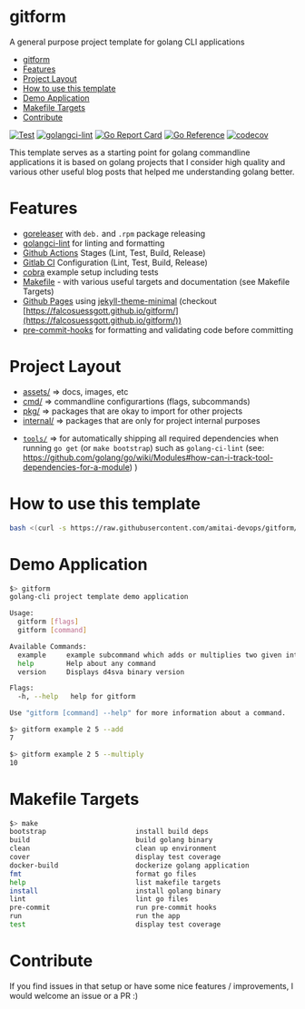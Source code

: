 # gitform
A general purpose project template for golang CLI applications

<!--ts-->
   * [gitform](#gitform)
   * [Features](#features)
   * [Project Layout](#project-layout)
   * [How to use this template](#how-to-use-this-template)
   * [Demo Application](#demo-application)
   * [Makefile Targets](#makefile-targets)
   * [Contribute](#contribute)

<!-- Added by: morelly_t1, at: Tue 10 Aug 2021 08:54:24 AM CEST -->

<!--te-->

[![Test](https://github.com/amitai-devops/gitform/actions/workflows/test.yml/badge.svg)](https://github.com/amitai-devops/gitform/actions/workflows/test.yml) [![golangci-lint](https://github.com/amitai-devops/gitform/actions/workflows/lint.yml/badge.svg)](https://github.com/amitai-devops/gitform/actions/workflows/lint.yml) [![Go Report Card](https://goreportcard.com/badge/github.com/amitai-devops/gitform)](https://goreportcard.com/report/github.com/amitai-devops/gitform) [![Go Reference](https://pkg.go.dev/badge/github.com/amitai-devops/gitform.svg)](https://pkg.go.dev/github.com/amitai-devops/gitform) [![codecov](https://codecov.io/gh/amitai-devops/gitform/branch/main/graph/badge.svg?token=Y5K4SID71F)](https://codecov.io/gh/amitai-devops/gitform)

This template serves as a starting point for golang commandline applications it is based on golang projects that I consider high quality and various other useful blog posts that helped me understanding golang better.

# Features
- [goreleaser](https://goreleaser.com/) with `deb.` and `.rpm` package releasing
- [golangci-lint](https://golangci-lint.run/) for linting and formatting
- [Github Actions](.github/worflows) Stages (Lint, Test, Build, Release)
- [Gitlab CI](.gitlab-ci.yml) Configuration (Lint, Test, Build, Release)
- [cobra](https://cobra.dev/) example setup including tests
- [Makefile](Makefile) - with various useful targets and documentation (see Makefile Targets)
- [Github Pages](_config.yml) using [jekyll-theme-minimal](https://github.com/pages-themes/minimal) (checkout [https://falcosuessgott.github.io/gitform/](https://falcosuessgott.github.io/gitform/))
- [pre-commit-hooks](https://pre-commit.com/) for formatting and validating code before committing

# Project Layout
* [assets/](https://pkg.go.dev/github.com/amitai-devops/gitform/assets) => docs, images, etc
* [cmd/](https://pkg.go.dev/github.com/amitai-devops/gitform/cmd)  => commandline configurartions (flags, subcommands)
* [pkg/](https://pkg.go.dev/github.com/amitai-devops/gitform/pkg)  => packages that are okay to import for other projects
* [internal/](https://pkg.go.dev/github.com/amitai-devops/gitform/pkg)  => packages that are only for project internal purposes
- [`tools/`](tools/) => for automatically shipping all required dependencies when running `go get` (or `make bootstrap`) such as `golang-ci-lint` (see: https://github.com/golang/go/wiki/Modules#how-can-i-track-tool-dependencies-for-a-module)
)

# How to use this template
```sh
bash <(curl -s https://raw.githubusercontent.com/amitai-devops/gitform/main/install.sh)
```

# Demo Application

```sh
$> gitform
golang-cli project template demo application

Usage:
  gitform [flags]
  gitform [command]

Available Commands:
  example     example subcommand which adds or multiplies two given integers
  help        Help about any command
  version     Displays d4sva binary version

Flags:
  -h, --help   help for gitform

Use "gitform [command] --help" for more information about a command.
```

```sh
$> gitform example 2 5 --add
7

$> gitform example 2 5 --multiply
10
```

# Makefile Targets
```sh
$> make
bootstrap                      install build deps
build                          build golang binary
clean                          clean up environment
cover                          display test coverage
docker-build                   dockerize golang application
fmt                            format go files
help                           list makefile targets
install                        install golang binary
lint                           lint go files
pre-commit                     run pre-commit hooks
run                            run the app
test                           display test coverage
```

# Contribute
If you find issues in that setup or have some nice features / improvements, I would welcome an issue or a PR :)
